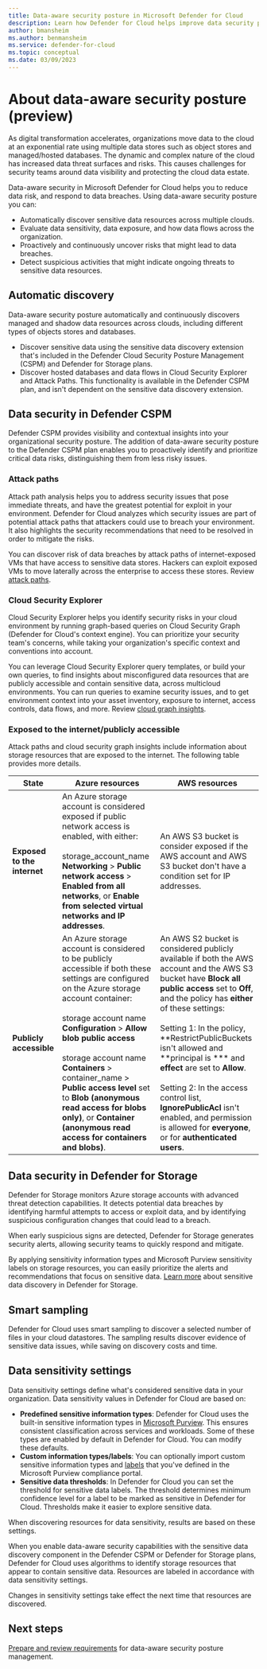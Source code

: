 ```yaml
---
title: Data-aware security posture in Microsoft Defender for Cloud
description: Learn how Defender for Cloud helps improve data security posture in a multicloud environment.
author: bmansheim
ms.author: benmansheim
ms.service: defender-for-cloud
ms.topic: conceptual
ms.date: 03/09/2023
---
```

# About data-aware security posture (preview)

As digital transformation accelerates, organizations move data to the cloud at an exponential rate using multiple data stores such as object stores and managed/hosted databases. The dynamic and complex nature of the cloud has increased data threat surfaces and risks. This causes challenges for security teams around data visibility and protecting the cloud data estate.

Data-aware security in Microsoft Defender for Cloud helps you to reduce data risk, and respond to data breaches. Using data-aware security posture you can:

- Automatically discover sensitive data resources across multiple clouds.
- Evaluate data sensitivity, data exposure, and how data flows across the organization.
- Proactively and continuously uncover risks that might lead to data breaches.
- Detect suspicious activities that might indicate ongoing threats to sensitive data resources.

## Automatic discovery

Data-aware security posture automatically and continuously discovers managed and shadow data resources across clouds, including different types of objects stores and databases.

- Discover sensitive data using the sensitive data discovery extension that's included in the Defender Cloud Security Posture Management (CSPM) and Defender for Storage plans.
- Discover hosted databases and data flows in Cloud Security Explorer and Attack Paths. This functionality is available in the Defender CSPM plan, and isn't dependent on the sensitive data discovery extension.

## Data security in Defender CSPM

Defender CSPM provides visibility and contextual insights into your organizational security posture. The addition of data-aware security posture to the Defender CSPM plan enables you to proactively identify and prioritize critical data risks, distinguishing them from less risky issues.

### Attack paths

Attack path analysis helps you to address security issues that pose immediate threats, and have the greatest potential for exploit in your environment. Defender for Cloud analyzes which security issues are part of potential attack paths that attackers could use to breach your environment. It also highlights the security recommendations that need to be resolved in order to mitigate the risks.

You can discover risk of data breaches by attack paths of internet-exposed VMs that have access to sensitive data stores. Hackers can exploit exposed VMs to move laterally across the enterprise to access these stores. Review [attack paths](attack-path-reference.md#attack-paths).

### Cloud Security Explorer

Cloud Security Explorer helps you identify security risks in your cloud environment by running graph-based queries on Cloud Security Graph (Defender for Cloud's context engine). You can prioritize your security team's concerns, while taking your organization's specific context and conventions into account.



You can leverage Cloud Security Explorer query templates, or build your own queries, to find insights about misconfigured data resources that are publicly accessible and contain sensitive data, across multicloud environments. You can run queries to examine security issues, and to get environment context into your asset inventory, exposure to internet, access controls, data flows, and more. Review [cloud graph insights](attack-path-reference.md#cloud-security-graph-components-list).

### Exposed to the internet/publicly accessible

Attack paths and cloud security graph insights include information about storage resources that are exposed to the internet. The following table provides more details.

**State** | **Azure resources** | **AWS resources**
--- | --- | ---
**Exposed to the internet** | An Azure storage account is considered exposed if public network access is enabled, with either:<br/><br/> storage_account_name **Networking** > **Public network access** > **Enabled from all networks**, or **Enable from selected virtual networks and IP addresses**. | An AWS S3 bucket is consider exposed if the AWS account and AWS S3 bucket don't have a condition set for IP addresses.
**Publicly accessible** | An Azure storage account is considered to be publicly accessible if both these settings are configured on the Azure storage account container:<br/><br/> storage account name **Configuration** > **Allow blob public access**<br/><br/> storage account name **Containers** > container_name > **Public access level** set to **Blob (anonymous read access for blobs only)**, or **Container (anonymous read access for containers and blobs)**. | An AWS S2 bucket is considered publicly available if both the AWS account and the AWS S3 bucket have **Block all public access** set to **Off**, and the policy has **either** of these settings:<br/><br/> Setting 1: In the policy, **RestrictPublicBuckets isn't allowed and **principal is *** and **effect** are set to **Allow**.<br/><br/> Setting 2: In the access control list, **IgnorePublicAcl** isn't enabled, and permission is allowed for **everyone**, or for **authenticated users**.





## Data security in Defender for Storage

Defender for Storage monitors Azure storage accounts with advanced threat detection capabilities. It detects potential data breaches by identifying harmful attempts to access or exploit data, and by identifying suspicious configuration changes that could lead to a breach.

When early suspicious signs are detected, Defender for Storage generates security alerts, allowing security teams to quickly respond and mitigate.

By applying sensitivity information types and Microsoft Purview sensitivity labels on storage resources, you can easily prioritize the alerts and recommendations that focus on sensitive data. [Learn more](defender-for-storage-data-sensitivity.md) about sensitive data discovery in Defender for Storage.


## Smart sampling

Defender for Cloud uses smart sampling to discover a selected number of files in your cloud datastores. The sampling results discover evidence of sensitive data issues, while saving on discovery costs and time.

## Data sensitivity settings

Data sensitivity settings define what's considered sensitive data in your organization. Data sensitivity values in Defender for Cloud are based on:

- **Predefined sensitive information types**: Defender for Cloud uses the built-in sensitive information types in [Microsoft Purview](/microsoft-365/compliance/sensitive-information-type-learn-about). This ensures consistent classification across services and workloads. Some of these types are enabled by default in Defender for Cloud. You can modify these defaults.
- **Custom information types/labels**: You can optionally import custom sensitive information types and [labels](/microsoft-365/compliance/sensitivity-labels) that you've defined in the Microsoft Purview compliance portal.
- **Sensitive data thresholds**: In Defender for Cloud you can set the threshold for sensitive data labels. The threshold determines minimum confidence level for a label to be marked as sensitive in Defender for Cloud. Thresholds make it easier to explore sensitive data.

When discovering resources for data sensitivity, results are based on these settings.

When you enable data-aware security capabilities with the sensitive data discovery component in the Defender CSPM or Defender for Storage plans, Defender for Cloud uses algorithms to identify storage resources that appear to contain sensitive data. Resources are labeled in accordance with data sensitivity settings.

Changes in sensitivity settings take effect the next time that resources are discovered.


## Next steps

[Prepare and review requirements](concept-data-security-posture-prepare.md) for data-aware security posture management.
